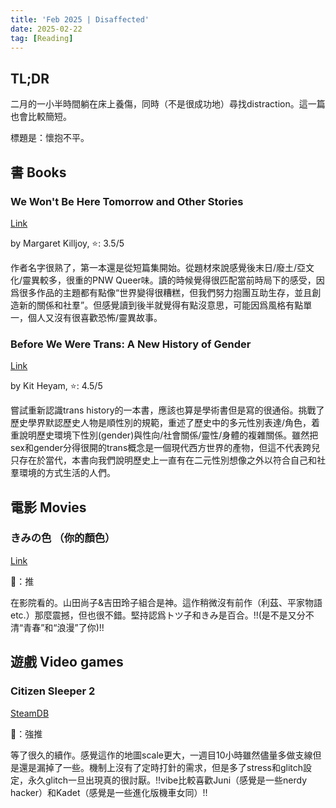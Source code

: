 ```yaml
---
title: 'Feb 2025 | Disaffected'
date: 2025-02-22
tag: [Reading]
---
```


## TL;DR

二月的一小半時間躺在床上養傷，同時（不是很成功地）尋找distraction。這一篇也會比較簡短。

標題是：懷抱不平。

<!-- more -->

## 書 Books

### We Won't Be Here Tomorrow and Other Stories

[Link](https://www.goodreads.com/book/show/60796552-we-won-t-be-here-tomorrow-and-other-stories)

by Margaret Killjoy, ⭐: 3.5/5

作者名字很熟了，第一本還是從短篇集開始。從題材來說感覺後末日/廢土/亞文化/靈異較多，很重的PNW Queer味。讀的時候覺得很匹配當前時局下的感受，因爲很多作品的主題都有點像“世界變得很糟糕，但我們努力抱團互助生存，並且創造新的關係和社羣”。但感覺讀到後半就覺得有點沒意思，可能因爲風格有點單一，個人又沒有很喜歡恐怖/靈異故事。

### Before We Were Trans: A New History of Gender

[Link](https://www.goodreads.com/book/show/60099237-before-we-were-trans)

by Kit Heyam, ⭐: 4.5/5

嘗試重新認識trans history的一本書，應該也算是學術書但是寫的很通俗。挑戰了歷史學界默認歷史人物是順性別的規範，重述了歷史中的多元性別表達/角色，着重說明歷史環境下性別(gender)與性向/社會關係/靈性/身體的複雜關係。雖然把sex和gender分得很開的trans概念是一個現代西方世界的產物，但這不代表跨兒只存在於當代，本書向我們說明歷史上一直有在二元性別想像之外以符合自己和社羣環境的方式生活的人們。

## 電影 Movies

### きみの色 （你的顏色）

[Link](https://kiminoiro.jp/)

🍅：推

在影院看的。山田尚子&吉田玲子組合是神。這作稍微沒有前作（利茲、平家物語etc.）那麼震撼，但也很不錯。堅持認爲トツ子和きみ是百合。!!(是不是又分不清“青春”和“浪漫”了你)!!

## 遊戲 Video games

### Citizen Sleeper 2

[SteamDB](https://steamdb.info/app/2442460/)

🍅：強推

等了很久的續作。感覺這作的地圖scale更大，一週目10小時雖然儘量多做支線但是還是漏掉了一些。機制上沒有了定時打針的需求，但是多了stress和glitch設定，永久glitch一旦出現真的很討厭。!!vibe比較喜歡Juni（感覺是一些nerdy hacker）和Kadet（感覺是一些進化版機車女同）!!